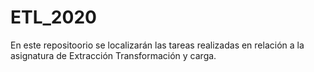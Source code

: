 # ETL_2020
En este repositoorio se localizarán las tareas realizadas en relación a la asignatura de Extracción Transformación y carga.
